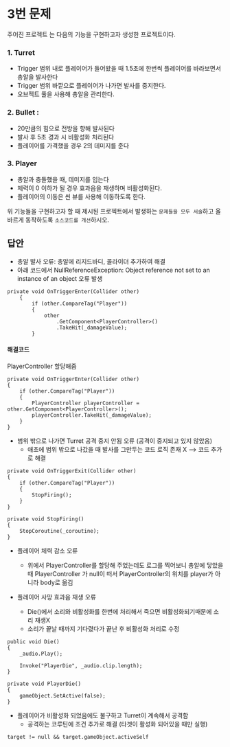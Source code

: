 # 3번 문제

주어진 프로젝트 는 다음의 기능을 구현하고자 생성한 프로젝트이다.

### 1. Turret
- Trigger 범위 내로 플레이어가 들어왔을 때 1.5초에 한번씩 플레이어를 바라보면서 총알을 발사한다
- Trigger 범위 바깥으로 플레이어가 나가면 발사를 중지한다.
- 오브젝트 풀을 사용해 총알을 관리한다.

### 2. Bullet :
- 20만큼의 힘으로 전방을 향해 발사된다
- 발사 후 5초 경과 시 비활성화 처리된다
- 플레이어를 가격했을 경우 2의 데미지를 준다

### 3. Player
- 총알과 충돌했을 때, 데미지를 입는다
- 체력이 0 이하가 될 경우 효과음을 재생하며 비활성화된다.
- 플레이어의 이동은 씬 뷰를 사용해 이동하도록 한다.

위 기능들을 구현하고자 할 때
제시된 프로젝트에서 발생하는 `문제들을 모두 서술`하고 올바르게 동작하도록 `소스코드를 개선`하시오.

## 답안
- 총알 발사 오류: 총알에 리지드바디, 콜라이더 추가하여 해결
- 아래 코드에서 NullReferenceException: Object reference not set to an instance of an object 오류 발생
```
private void OnTriggerEnter(Collider other)
    {
        if (other.CompareTag("Player"))
        {
            other
                .GetComponent<PlayerController>()
                .TakeHit(_damageValue);
        }
```
#### 해결코드
PlayerController 할당해줌
```
private void OnTriggerEnter(Collider other)
{
    if (other.CompareTag("Player"))
    {
        PlayerController playerController = other.GetComponent<PlayerController>();
        playerController.TakeHit(_damageValue);
    }
}
```

- 범위 밖으로 나가면 Turret 공격 중지 안됨 오류 (공격이 중지되고 있지 않았음)
  - 애초에 범위 밖으로 나갔을 때 발사를 그만두는 코드 로직 존재 X --> 코드 추가로 해결
```
private void OnTriggerExit(Collider other)
{
    if (other.CompareTag("Player"))
    {
        StopFiring();
    }
}

private void StopFiring()
{
    StopCoroutine(_coroutine);
}
```

- 플레이어 체력 감소 오류
  - 위에서 PlayerController를 할당해 주었는데도 로그를 찍어보니 총알에 닿았을 때 PlayerController 가 null이 떠서 PlayerController의 위치를 player가 아니라 body로 옮김

- 플레이어 사망 효과음 재생 오류
  - Die()에서 소리와 비활성화를 한번에 처리해서 죽으면 비활성화되기때문에 소리 재생X
  - 소리가 끝날 때까지 기다렸다가 끝난 후 비활성화 처리로 수정
```
public void Die()
{
    _audio.Play();
    
    Invoke("PlayerDie", _audio.clip.length);
}

private void PlayerDie()
{
    gameObject.SetActive(false);
}
```

- 플레이어가 비활성화 되었음에도 불구하고 Turret이 계속해서 공격함
  - 공격하는 코루틴에 조건 추가로 해결 (타겟이 활성화 되어있을 때만 실행)
```
target != null && target.gameObject.activeSelf
```

